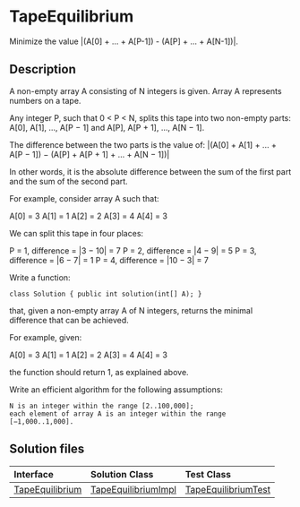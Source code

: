 # TapeEquilibrium

Minimize the value |(A[0] + ... + A[P-1]) - (A[P] + ... + A[N-1])|.

## Description

A non-empty array A consisting of N integers is given. Array A represents numbers on a tape.

Any integer P, such that 0 < P < N, splits this tape into two non-empty parts: A[0], A[1], ..., A[P − 1] and A[P], A[P + 1], ..., A[N − 1].

The difference between the two parts is the value of: |(A[0] + A[1] + ... + A[P − 1]) − (A[P] + A[P + 1] + ... + A[N − 1])|

In other words, it is the absolute difference between the sum of the first part and the sum of the second part.

For example, consider array A such that:

  A[0] = 3
  A[1] = 1
  A[2] = 2
  A[3] = 4
  A[4] = 3

We can split this tape in four places:

P = 1, difference = |3 − 10| = 7
P = 2, difference = |4 − 9| = 5
P = 3, difference = |6 − 7| = 1
P = 4, difference = |10 − 3| = 7

Write a function:

	class Solution { public int solution(int[] A); }

that, given a non-empty array A of N integers, returns the minimal difference that can be achieved.

For example, given:

  A[0] = 3
  A[1] = 1
  A[2] = 2
  A[3] = 4
  A[4] = 3

the function should return 1, as explained above.

Write an efficient algorithm for the following assumptions:

	N is an integer within the range [2..100,000];
	each element of array A is an integer within the range [−1,000..1,000].

## Solution files

|  Interface | Solution Class  | Test Class  |
| :------------ | :------------ | :------------ |
| [TapeEquilibrium](../../../src/main/java/com/iamandu/codechallenger/problems/codility/timecomplexity/TapeEquilibrium.java)  |  [TapeEquilibriumImpl](../../../src/main/java/com/iamandu/codechallenger/solutions/wescley/codility/timecomplexity/TapeEquilibriumImpl.java) | [TapeEquilibriumTest](../../../src/test/java/com/iamandu/codechallenger/solutions/wescley/codility/timecomplexity/TapeEquilibriumTest.java)  |
